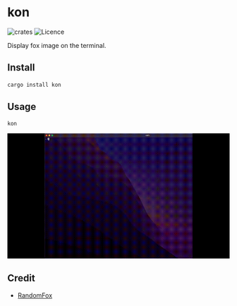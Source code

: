 # kon

![crates](https://img.shields.io/crates/v/kon.svg) ![Licence](https://img.shields.io/github/license/Doarakko/kon)

Display fox image on the terminal.

## Install

```sh
cargo install kon
```

## Usage

```sh
kon
```

![sample](./sample.gif)

## Credit

- [RandomFox](https://randomfox.ca/)
